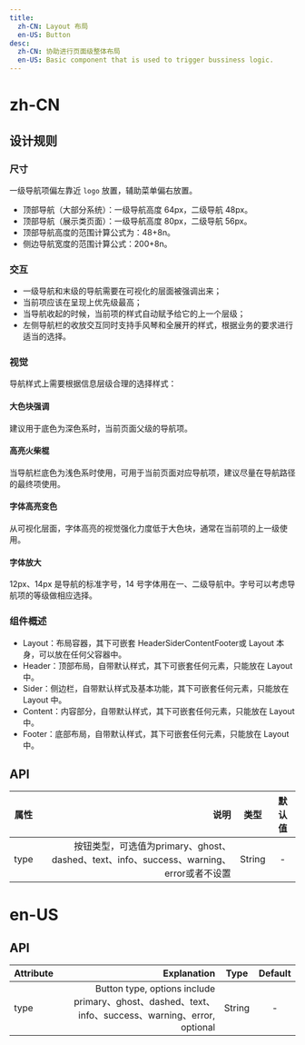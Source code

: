 ```yaml
---
title:
  zh-CN: Layout 布局
  en-US: Button
desc:
  zh-CN: 协助进行页面级整体布局
  en-US: Basic component that is used to trigger bussiness logic.
---
```



# zh-CN
## 设计规则
### 尺寸
一级导航项偏左靠近 `logo` 放置，辅助菜单偏右放置。
* 顶部导航（大部分系统）：一级导航高度 64px，二级导航 48px。
* 顶部导航（展示类页面）：一级导航高度 80px，二级导航 56px。
* 顶部导航高度的范围计算公式为：48+8n。
* 侧边导航宽度的范围计算公式：200+8n。
### 交互
* 一级导航和末级的导航需要在可视化的层面被强调出来；
* 当前项应该在呈现上优先级最高；
* 当导航收起的时候，当前项的样式自动赋予给它的上一个层级；
* 左侧导航栏的收放交互同时支持手风琴和全展开的样式，根据业务的要求进行适当的选择。
### 视觉
导航样式上需要根据信息层级合理的选择样式：

#### 大色块强调

建议用于底色为深色系时，当前页面父级的导航项。

#### 高亮火柴棍

当导航栏底色为浅色系时使用，可用于当前页面对应导航项，建议尽量在导航路径的最终项使用。

#### 字体高亮变色

从可视化层面，字体高亮的视觉强化力度低于大色块，通常在当前项的上一级使用。

#### 字体放大

12px、14px 是导航的标准字号，14 号字体用在一、二级导航中。字号可以考虑导航项的等级做相应选择。

### 组件概述
* Layout：布局容器，其下可嵌套 HeaderSiderContentFooter或 Layout 本身，可以放在任何父容器中。
* Header：顶部布局，自带默认样式，其下可嵌套任何元素，只能放在 Layout 中。
* Sider：侧边栏，自带默认样式及基本功能，其下可嵌套任何元素，只能放在 Layout 中。
* Content：内容部分，自带默认样式，其下可嵌套任何元素，只能放在 Layout 中。
* Footer：底部布局，自带默认样式，其下可嵌套任何元素，只能放在 Layout 中。

## API
| 属性        | 说明    |  类型  | 默认值|
| --------   | -----:   | :----: | :----: |
| type        | 按钮类型，可选值为primary、ghost、dashed、text、info、success、warning、error或者不设置  |   String   | -|


# en-US

## API
| Attribute        | Explanation    |  Type  | Default|
| --------   | -----:   | :----: | :----: |
| type        | Button type, options include primary、ghost、dashed、text、info、success、warning、error, optional      |   String   | -|
